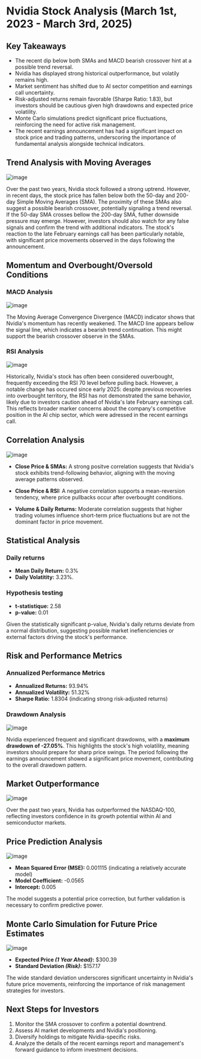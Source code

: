 # Nvidia Stock Analysis (March 1st, 2023 - March 3rd, 2025)

## Key Takeaways
* The recent dip below both SMAs and MACD bearish crossover hint at a possible trend reversal.
* Nvidia has displayed strong historical outperformance, but volatily remains high.
* Market sentiment has shifted due to AI sector competition and earnings call uncertainty.
* Risk-adjusted returns remain favorable (Sharpe Ratio: 1.83), but investors should be cautious given high drawdowns and expected price volatility.
* Monte Carlo simulations predict significant price fluctuations, reinforcing the need for active risk management.
* The recent earnings announcement has had a significant impact on stock price and trading patterns, underscoring the importance of fundamental analysis alongside technical indicators.



## Trend Analysis with Moving Averages
![image](https://github.com/user-attachments/assets/2d26ca51-02e0-4a50-9a90-0265543bb73d)

Over the past two years, Nvidia stock followed a strong uptrend. However, in recent days, the stock price has fallen below both the 50-day and 200-day Simple Moving Averages (SMA). The proximity of these SMAs also suggest a possible bearish crossover, potentially signaling a trend reversal. If the 50-day SMA crosses bellow the 200-day SMA, futher downside pressure may emerge. However, investors should also watch for any false signals and confirm the trend with additional indicators. The stock's reaction to the late February earnings call has been particularly notable, with significant price movements observed in the days following the announcement.

## Momentum and Overbought/Oversold Conditions
### MACD Analysis
![image](https://github.com/user-attachments/assets/96e44e90-fcf1-456a-b055-8fb4ef12b8c6)

The Moving Average Convergence Divergence (MACD) indicator shows that Nvidia's momentum has recently weakened. The MACD line appears bellow the signal line, which indicates a bearish trend continuation. This might support the bearish crossover observe in the SMAs.

### RSI Analysis
![image](https://github.com/user-attachments/assets/b88d9cdc-ee2d-4db0-9472-8911b0549466)

Historically, Nvidia's stock has often been considered ouverbought, frequently exceeding the RSI 70 level before pulling back. However, a notable change has occured since early 2025: despite previous recoveries into overbought territory, the RSI has not demonstrated the same behavior, likely due to investors caution ahead of Nvidia's late February earnings call. This reflects broader marker concerns about the company's competitive position in the AI chip sector, which were adressed in the recent earnings call.

## Correlation Analysis
![image](https://github.com/user-attachments/assets/ef5c4a32-29b7-42f9-a782-f8450431fccd)

* **Close Price & SMAs:** A strong positve correlation suggests that Nvidia's stock exhibits trend-following behavior, aligning with the moving average patterns observed.

* **Close Price & RSI:** A negative correlation supports a mean-reversion tendency, where price pullbacks occur after overbought conditions.

* **Volume & Daily Returns:** Moderate correlation suggests that higher trading volumes influence short-term price fluctuations but are not the dominant factor in price movement.

## Statistical Analysis
### Daily returns
* **Mean Daily Return:** 0.3% 
* **Daily Volatitity:** 3.23%.

### Hypothesis testing
* **t-statistique:** 2.58
* **p-value:** 0.01

Given the statistically significant p-value, Nvidia's daily returns deviate from a normal distribution, suggesting possible market inefienciencies or external factors driving the stock's performance.

## Risk and Performance Metrics
### Annualized Performance Metrics
* **Annualized Returns:** 93.94%
* **Annualized Volatility:** 51.32%
* **Sharpe Ratio:** 1.8304 (indicating strong risk-adjusted returns)

### Drawdown Analysis
![image](https://github.com/user-attachments/assets/f76ff24a-2e88-43b3-b9bb-620e71e1dce8)

Nvidia experienced frequent and significant drawdowns, with a **maximum drawdown of -27.05%**. This highlights the stock's high volatility, meaning investors should prepare for sharp price swings.
The period following the earnings announcement showed a significant price movement, contributing to the overall drawdown pattern.

## Market Outperformance
![image](https://github.com/user-attachments/assets/31ca3f29-69ab-475a-96ba-c9ff5a2ee6f2)

Over the past two years, Nvidia has outperformed the NASDAQ-100, reflecting investors confidence in its growth potential within AI and semiconductor markets.

## Price Prediction Analysis
![image](https://github.com/user-attachments/assets/c15e997f-1bc4-4ab7-a2aa-88fa1bf3f7e4)

* **Mean Squared Error (MSE):** 0.001115 (indicating a relatively accurate model)
* **Model Coefficient:** -0.0565
* **Intercept:** 0.005

The model suggests a potential price correction, but further validation is necessary to confirm predictive power.

## Monte Carlo Simulation for Future Price Estimates
![image](https://github.com/user-attachments/assets/9909844e-c777-4b8e-a2ca-6b7438c0c7c0)

* **Expected Price *(1 Year Ahead)*:** $300.39
* **Standard Deviation *(Risk)*:** $157.17

The wide standard deviation underscores significant uncertainty in Nvidia's future price movements, reinforcing the importance of risk management strategies for investors.



## Next Steps for Investors
1. Monitor the SMA crossover to confirm a potential downtrend.
2. Assess AI market developments and Nvidia's positioning.
3. Diversify holdings to mitigate Nvidia-specific risks.
4. Analyze the details of the recent earnings report and management's forward guidance to inform investment decisions.

